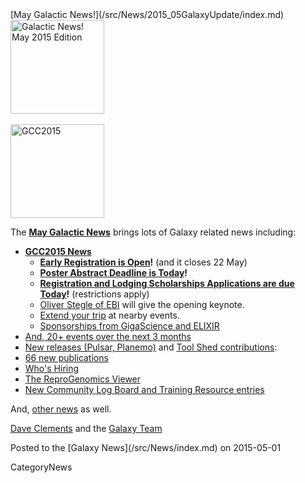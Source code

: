 <div class='newsItemHeader'>[May Galactic News!](/src/News/2015_05GalaxyUpdate/index.md)</div>

<div class='right'>
<a href='/src/GalaxyUpdates/2015_05/index.md'><img src="/src/Images/Logos/GalaxyUpdate200.png" alt="Galactic News! May 2015 Edition" width=150 /></a><br /><br />
<a href='/src/GalaxyUpdates/2015_05/index.md#gcc2015-4-8-july-norwich-uk'><img src="/src/Images/Logos/GCC2015LogoWide600.png" alt="GCC2015" width="150" /></a><br />
</div>

The **[May Galactic News](/src/GalaxyUpdates/2015_05/index.md)** brings lots of Galaxy related news including:

* **[GCC2015 News](/src/GalaxyUpdates/2015_05/index.md#gcc2015-4-8-july-norwich-uk)**
  * **[Early Registration is Open](/src/GalaxyUpdates/2015_05/index.md#early-registration-is-open)!**  (and it closes 22 May)
  * **[Poster Abstract Deadline is Today](/src/GalaxyUpdates/2015_05/index.md#poster-abstract-deadline-is-today)!**
  * **[Registration and Lodging Scholarships Applications are due Today](/src/GalaxyUpdates/2015_05/index.md#registration-and-lodging-scholarships-applications-due-today)!** (restrictions apply)
  * [Oliver Stegle of EBI](/src/GalaxyUpdates/2015_05/index.md#keynote-speaker-oliver-stegle) will give the opening keynote. 
  * [Extend your trip](/src/GalaxyUpdates/2015_05/index.md#other-events-near-gcc2015) at nearby events.
  * [Sponsorships from GigaScience and ELIXIR](/src/GalaxyUpdates/2015_05/index.md#gcc2015-sponsorships)
* [And, 20+ events over the next 3 months](/src/GalaxyUpdates/2015_05/index.md#other-events)
* [New releases (Pulsar, Planemo)](/src/GalaxyUpdates/2015_05/index.md#releases) and [Tool Shed contributions](/src/GalaxyUpdates/2015_05/index.md#toolshed-contributions):
* [66 new publications](/src/GalaxyUpdates/2015_05/index.md#new-papers)
* [Who's Hiring](/src/GalaxyUpdates/2015_05/index.md#whos-hiring)
* [The ReproGenomics Viewer](/src/GalaxyUpdates/2015_05/index.md#new-public-galaxy-server-the-reprogenomics-viewer)
* [New Community Log Board and Training Resource entries](/src/GalaxyUpdates/2015_05/index.md#galaxy-community-hubs)

And, [other news](/src/GalaxyUpdates/2015_05/index.md#other-news) as well.

[Dave Clements](/src/DaveClements/index.md) and the [Galaxy Team](/src/GalaxyTeam/index.md)

<div class='newsItemFooter'>Posted to the [Galaxy News](/src/News/index.md) on 2015-05-01 </div>

CategoryNews
